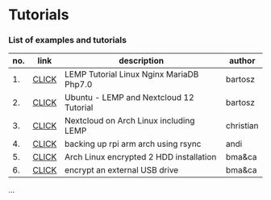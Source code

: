 # Tutorials
### List of examples and tutorials

|no.|              link                   |                 description              |   author  |
|---|-------------------------------------|------------------------------------------|-----------|
|1. | [CLICK](https://github.com/VfcD/P1) | LEMP Tutorial Linux Nginx MariaDB Php7.0 | bartosz   |
|2. | [CLICK](https://github.com/VfcD/P2) | Ubuntu - LEMP and Nextcloud 12 Tutorial  | bartosz   |
|3. | [CLICK](https://github.com/VfcD/P3) | Nextcloud on Arch Linux including LEMP   | christian |
|4. | [CLICK](https://github.com/VfcD/P4) | backing up rpi arm arch using rsync      | andi      |
|5. | [CLICK](https://github.com/VfcD/P5) | Arch Linux encrypted 2 HDD installation  | bma&ca      |
|6. | [CLICK](https://github.com/VfcD/P6) | encrypt an external USB drive      | bma&ca      |

...
